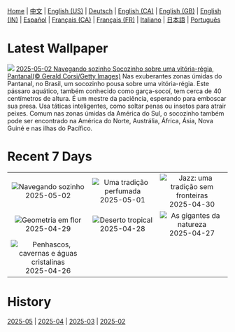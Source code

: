 [Home](../README.md) | [中文](zh-CN.md) | [English (US)](en-US.md) | [Deutsch](de-DE.md) | [English (CA)](en-CA.md) | [English (GB)](en-GB.md) | [English (IN)](en-IN.md) | [Español](es-ES.md) | [Français (CA)](fr-CA.md) | [Français (FR)](fr-FR.md) | [Italiano](it-IT.md) | [日本語](ja-JP.md) | [Português](pt-BR.md)

# Latest Wallpaper
![](https://www.bing.com/th?id=OHR.BrazilHeron_PT-BR4897621554_UHD.jpg)
[2025-05-02 Navegando sozinho Socozinho sobre uma vitória-régia, Pantanal(© Gerald Corsi/Getty Images)](https://www.bing.com/th?id=OHR.BrazilHeron_PT-BR4897621554_UHD.jpg)
Nas exuberantes zonas úmidas do Pantanal, no Brasil, um socozinho pousa sobre uma vitória-régia. Este pássaro aquático, também conhecido como garça-socoí, tem cerca de 40 centímetros de altura. É um mestre da paciência, esperando para emboscar sua presa. Usa táticas inteligentes, como soltar penas ou insetos para atrair peixes. Comum nas zonas úmidas da América do Sul, o socozinho também pode ser encontrado na América do Norte, Austrália, África, Ásia, Nova Guiné e nas ilhas do Pacífico.

# Recent 7 Days
|  |  |  |
|:---:|:---:|:---:|
| ![](https://www.bing.com/th?id=OHR.BrazilHeron_PT-BR4897621554_400x240.jpg "Navegando sozinho") 2025-05-02 | ![](https://www.bing.com/th?id=OHR.PinkPlumeria_PT-BR2515554490_400x240.jpg "Uma tradição perfumada") 2025-05-01 | ![](https://www.bing.com/th?id=OHR.ColtraneBand_PT-BR2612003019_400x240.jpg "Jazz: uma tradição sem fronteiras") 2025-04-30 |
| ![](https://www.bing.com/th?id=OHR.GardensVillandry_PT-BR2651560431_400x240.jpg "Geometria em flor") 2025-04-29 | ![](https://www.bing.com/th?id=OHR.DunasMaranhenses_PT-BR7731502605_400x240.jpg "Deserto tropical") 2025-04-28 | ![](https://www.bing.com/th?id=OHR.RedwoodGrove_PT-BR8053391438_400x240.jpg "As gigantes da natureza") 2025-04-27 |
| ![](https://www.bing.com/th?id=OHR.BrucePeninsula_PT-BR5440463539_400x240.jpg "Penhascos, cavernas e águas cristalinas") 2025-04-26 |  |  |

# History
[2025-05](../archives/wallpaper/pt-BR/w_2025_05.md) | [2025-04](../archives/wallpaper/pt-BR/w_2025_04.md) | [2025-03](../archives/wallpaper/pt-BR/w_2025_03.md) | [2025-02](../archives/wallpaper/pt-BR/w_2025_02.md)
